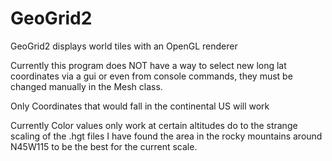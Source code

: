 # GeoGrid2
GeoGrid2 displays world tiles with an OpenGL renderer

Currently this program does NOT have a way to select new long lat coordinates via a
gui or even from console commands, they must be changed manually in the Mesh class.

Only Coordinates that would fall in the continental US will work

Currently Color values only work at certain altitudes do to the strange scaling of the
.hgt files I have found the area in the rocky mountains around N45W115 to be the
best for the current scale.
